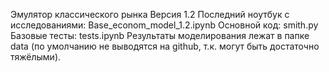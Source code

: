Эмулятор классического рынка
Версия 1.2
Последний ноутбук с исследованиями: Base_econom_model_1.2.ipynb
Основной код: smith.py
Базовые тесты: tests.ipynb
Результаты моделирования лежат в папке data (по умолчанию не выводятся на github, т.к. могут быть достаточно тяжёлыми).





